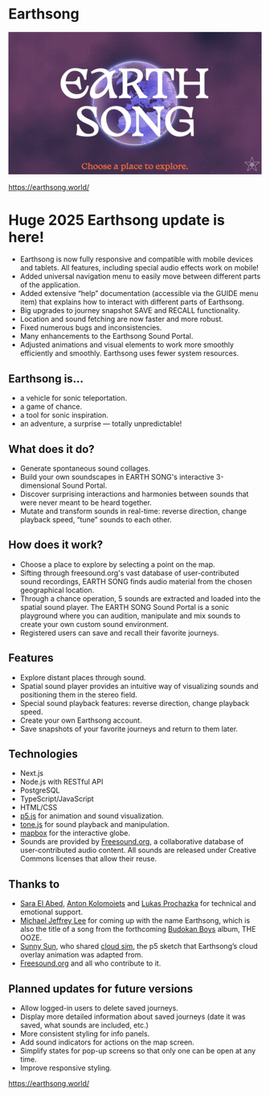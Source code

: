 # Earthsong

![Earthsong title screen](./public/earthsong-screen.webp)

https://earthsong.world/

# Huge 2025 Earthsong update is here!

- Earthsong is now fully responsive and compatible with mobile devices and tablets. All features, including special audio effects work on mobile!
- Added universal navigation menu to easily move between different parts of the application.
- Added extensive “help” documentation (accessible via the GUIDE menu item) that explains how to interact with different parts of Earthsong.
- Big upgrades to journey snapshot SAVE and RECALL functionality.
- Location and sound fetching are now faster and more robust.
- Fixed numerous bugs and inconsistencies.
- Many enhancements to the Earthsong Sound Portal.
- Adjusted animations and visual elements to work more smoothly efficiently and smoothly. Earthsong uses fewer system resources.

## Earthsong is...

- a vehicle for sonic teleportation.
- a game of chance.
- a tool for sonic inspiration.
- an adventure, a surprise — totally unpredictable!

## What does it do?

- Generate spontaneous sound collages.
- Build your own soundscapes in EARTH SONG's interactive 3-dimensional Sound Portal.
- Discover surprising interactions and harmonies between sounds that were never meant to be heard together.
- Mutate and transform sounds in real-time: reverse direction, change playback speed, “tune” sounds to each other.

## How does it work?

- Choose a place to explore by selecting a point on the map.
- Sifting through freesound.org's vast database of user-contributed sound recordings, EARTH SONG finds audio material from the chosen geographical location.
- Through a chance operation, 5 sounds are extracted and loaded into the spatial sound player. The EARTH SONG Sound Portal is a sonic playground where you can audition, manipulate and mix sounds to create your own custom sound environment.
- Registered users can save and recall their favorite journeys.

## Features

- Explore distant places through sound.
- Spatial sound player provides an intuitive way of visualizing sounds and positioning them in the stereo field.
- Special sound playback features: reverse direction, change playback speed.
- Create your own Earthsong account.
- Save snapshots of your favorite journeys and return to them later.

## Technologies

- Next.js
- Node.js with RESTful API
- PostgreSQL
- TypeScript/JavaScript
- HTML/CSS
- [p5.js](https://p5js.org/) for animation and sound visualization.
- [tone.js](https://tonejs.github.io/) for sound playback and manipulation.
- [mapbox](https://www.mapbox.com/) for the interactive globe.
- Sounds are provided by [Freesound.org](https://freesound.org/), a collaborative database of user-contributed audio content. All sounds are released under Creative Commons licenses that allow their reuse.

## Thanks to

- [Sara El Abed](https://github.com/saraelaela), [Anton Kolomoiets](https://github.com/antonkolo) and [Lukas Prochazka](https://github.com/ProchaLu) for technical and emotional support.
- [Michael Jeffrey Lee](https://www.michaeljeffreylee.com/) for coming up with the name Earthsong, which is also the title of a song from the forthcoming [Budokan Boys](https://budokanboys.club/) album, THE OOZE.
- [Sunny Sun](https://decodingnature.nyuadim.com/author/ss14740/), who shared [cloud sim](https://editor.p5js.org/ss14740/sketches/z-cEmTUPD), the p5 sketch that Earthsong’s cloud overlay animation was adapted from.
- [Freesound.org](https://freesound.org/) and all who contribute to it.

## Planned updates for future versions

- Allow logged-in users to delete saved journeys.
- Display more detailed information about saved journeys (date it was saved, what sounds are included, etc.)
- More consistent styling for info panels.
- Add sound indicators for actions on the map screen.
- Simplify states for pop-up screens so that only one can be open at any time.
- Improve responsive styling.

https://earthsong.world/
